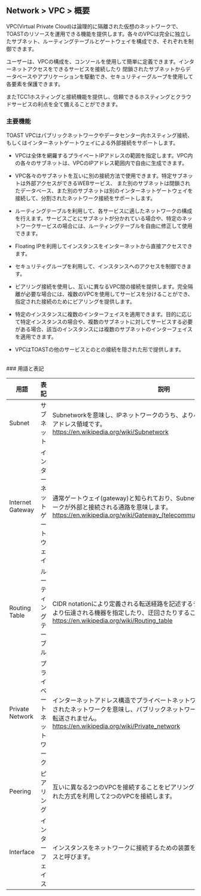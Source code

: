 ## Network > VPC > 概要

VPC(Virtual Private Cloud)は論理的に隔離された仮想のネットワークで、TOASTのリソースを運用できる機能を提供します。各々のVPCは完全に独立したサブネット、ルーティングテーブルとゲートウェイを構成でき、それぞれを制御できます。

ユーザーは、VPCの構成を、コンソールを使用して簡単に定義できます。インターネットアクセスをできるサービスを接続したり
閉鎖されたサブネットからデータベースやアプリケーションを駆動でき、セキュリティーグループを使用して各要素を保護できます。

またTCC1ホスティングと接続機能を提供し、信頼できるホスティングとクラウドサービスの利点を全て備えることができます。




### 主要機能

TOAST VPCはパブリックネットワークやデータセンター内ホスティング接続、もしくはインターネットゲートウェイによる外部接続をサポートします。

* VPCは全体を網羅するプライベートIPアドレスの範囲を指定します。VPC内の各々のサブネットは、VPCのIPアドレス範囲内で自由に生成できます。

* VPC各々のサブネットを互いに別の接続方法で使用できます。特定サブネットは外部アクセスができるWEBサービス、
また別のサブネットは閉鎖されたデータベース、また別のサブネットは別のインターネットゲートウェイを接続して、分割されたネットワーク接続をサポートします。

* ルーティングテーブルを利用して、各サービスに適したネットワークの構成を行えます。サービスごとにサブネットが分かれている場合や、特定のネットワークサービスの場合には、ルーティングテーブルを自由に修正して使用できます。

* Floating IPを利用してインスタンスをインターネットから直接アクセスできます。

* セキュリティグループを利用して、インスタンスへのアクセスを制御できます。

* ピアリング接続を使用し、互いに異なるVPC間の接続を提供します。完全隔離が必要な場合には、複数のVPCを使用してサービスを分けることができ、指定された接続のためにピアリングを提供します。

* 特定のインスタンスに複数のインターフェイスを適用できます。目的に応じて特定インスタンスの場合や、複数のサブネットに対してサービスする必要がある場合、該当のインスタンスには複数のサブネットのインターフェイスを適用できます。

* VPCはTOASTの他のサービスとのとの接続を隠された形で提供します。

<br>
### 用語と表記

用語 | 表記 | 説明
------------- | ------------- | -------------------
Subnet  | サブネット | Subnetworkを意味し、IPネットワークのうち、より小さな単位に細分化されたIPアドレス領域です。<br><https://en.wikipedia.org/wiki/Subnetwork>
Internet Gateway| インターネットゲートウェイ | 通常ゲートウェイ(gateway)と知られており、Subnetによって構成されたネットワークが外部と接続される通路を意味します。<br><https://en.wikipedia.org/wiki/Gateway_(telecommunications)#Internet_gateway>
Routing Table | ルーティングテーブル | CIDR notationにより定義される転送経路を記述するテーブルで、宛先アドレスにより伝達される機器を指定したり、迂回さたりすることができます。<br><https://en.wikipedia.org/wiki/Routing_table>
Private Network| プライベートネットワーク | インターネットアドレス構造でプライベートネットワークを定義するIP領域に表記されたネットワークを意味し、パブリックネットワークでこれらのトラフィックは転送されません。<br><https://en.wikipedia.org/wiki/Private_network>
Peering | ピアリング | 互いに異なる2つのVPCを接続することをピアリングと呼び、これは内部的に隠された方式を利用して2つのVPCを接続します。
Interface | インターフェイス | インスタンスをネットワークに接続するための装置をネットワークインターフェイスと呼びます。


